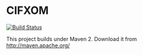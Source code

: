 # CIFXOM

[![Build Status](https://github.com/BlueObelisk/cifxom/actions/workflows/maven.yml/badge.svg)](https://github.com/BlueObelisk/cifxom/actions/workflows/maven.yml)

This project builds under Maven 2. Download it from http://maven.apache.org/

